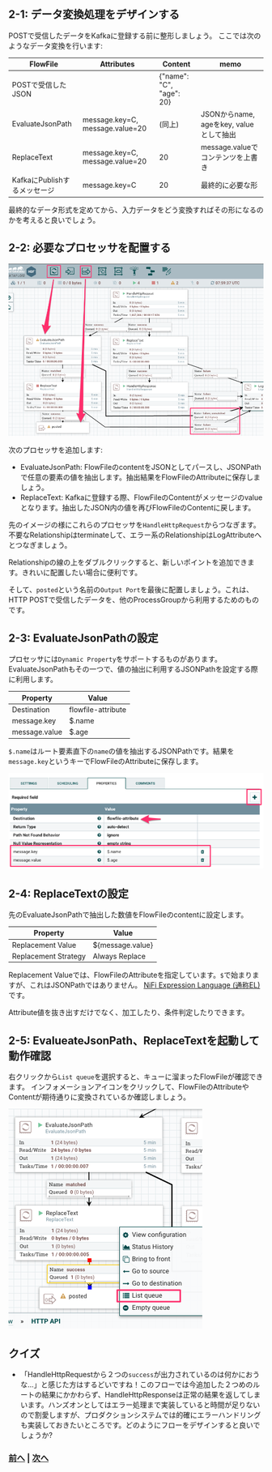 ## 2-1: データ変換処理をデザインする

POSTで受信したデータをKafkaに登録する前に整形しましょう。
ここでは次のようなデータ変換を行います:

| FlowFile | Attributes | Content | memo |
|----------|------------|---------|------|
| POSTで受信したJSON | | {"name": "C", "age": 20} | |
| EvaluateJsonPath | message.key=C, message.value=20 | (同上) | JSONからname, ageをkey, valueとして抽出 |
| ReplaceText | message.key=C, message.value=20 | 20 | message.valueでコンテンツを上書き |
| KafkaにPublishするメッセージ | message.key=C | 20 | 最終的に必要な形 |

最終的なデータ形式を定めてから、入力データをどう変換すればその形になるのかを考えると良いでしょう。

## 2-2: 必要なプロセッサを配置する

![](https://github.com/ijokarumawak/hdf-tutorials-ja/blob/master/images/nifi/extract-json/flow.png)

次のプロセッサを追加します:

- EvaluateJsonPath: FlowFileのcontentをJSONとしてパースし、JSONPathで任意の要素の値を抽出します。抽出結果をFlowFileのAttributeに保存しましょう。
- ReplaceText: Kafkaに登録する際、FlowFileのContentがメッセージのvalueとなります。抽出したJSON内の値を再びFlowFileのContentに戻します。

先のイメージの様にこれらのプロセッサを`HandleHttpRequest`からつなぎます。不要なRelationshipはterminateして、エラー系のRelationshipはLogAttributeへとつなぎましょう。

Relationshipの線の上をダブルクリックすると、新しいポイントを追加できます。きれいに配置したい場合に便利です。

そして、`posted`という名前の`Output Port`を最後に配置しましょう。これは、HTTP POSTで受信したデータを、他のProcessGroupから利用するためのものです。

## 2-3: EvaluateJsonPathの設定

プロセッサには`Dynamic Property`をサポートするものがあります。EvaluateJsonPathもその一つで、値の抽出に利用するJSONPathを設定する際に利用します。

| Property | Value |
|----------|-------|
| Destination | flowfile-attribute |
| message.key | $.name |
| message.value | $.age |

`$.name`はルート要素直下の`name`の値を抽出するJSONPathです。結果を`message.key`というキーでFlowFileのAttributeに保存します。

![](https://github.com/ijokarumawak/hdf-tutorials-ja/blob/master/images/nifi/extract-json/evaluate-json-config.png)

## 2-4: ReplaceTextの設定

先のEvaluateJsonPathで抽出した数値をFlowFileのcontentに設定します。

| Property | Value |
|----------|-------|
| Replacement Value | ${message.value} |
| Replacement Strategy | Always Replace |

Replacement Valueでは、FlowFileのAttributeを指定しています。`$`で始まりますが、これはJSONPathではありません。
[NiFi Expression Language (通称EL)](https://nifi.apache.org/docs/nifi-docs/html/expression-language-guide.html)です。

Attribute値を抜き出すだけでなく、加工したり、条件判定したりできます。

## 2-5: EvalueateJsonPath、ReplaceTextを起動して動作確認

右クリックから`List queue`を選択すると、キューに溜まったFlowFileが確認できます。
インフォメーションアイコンをクリックして、FlowFileのAttributeやContentが期待通りに変換されているか確認しましょう。

![](https://github.com/ijokarumawak/hdf-tutorials-ja/blob/master/images/nifi/extract-json/list-queue.png)

## クイズ

- 「HandleHttpRequestから２つの`success`が出力されているのは何かにおうな...」と感じた方はするどいですね！このフローでは今追加した２つめのルートの結果にかかわらず、HandleHttpResponseは正常の結果を返してしまいます。ハンズオンとしてはエラー処理まで実装していると時間が足りないので割愛しますが、プロダクションシステムでは的確にエラーハンドリングも実装しておきたいところです。どのようにフローをデザインすると良いでしょうか?

### [前へ](https://github.com/hortonworksjp/data-tutorials/blob/master/tutorials/hdf/Intro_NiFi_Kafka_Storm/HDF%E3%83%8F%E3%83%B3%E3%82%B9%E3%82%99%E3%82%AA%E3%83%B3-1:-%E3%83%86%E3%82%99%E3%83%BC%E3%82%BF%E3%81%AE%E5%8F%96%E8%BE%BC.md) | [次へ](https://github.com/hortonworksjp/data-tutorials/blob/master/tutorials/hdf/Intro_NiFi_Kafka_Storm/HDF%E3%83%8F%E3%83%B3%E3%82%B9%E3%82%99%E3%82%AA%E3%83%B3-3:-Kafka%E3%81%B8%E3%83%A1%E3%83%83%E3%82%BB%E3%83%BC%E3%82%B7%E3%82%99%E7%99%BB%E9%8C%B2.md)
